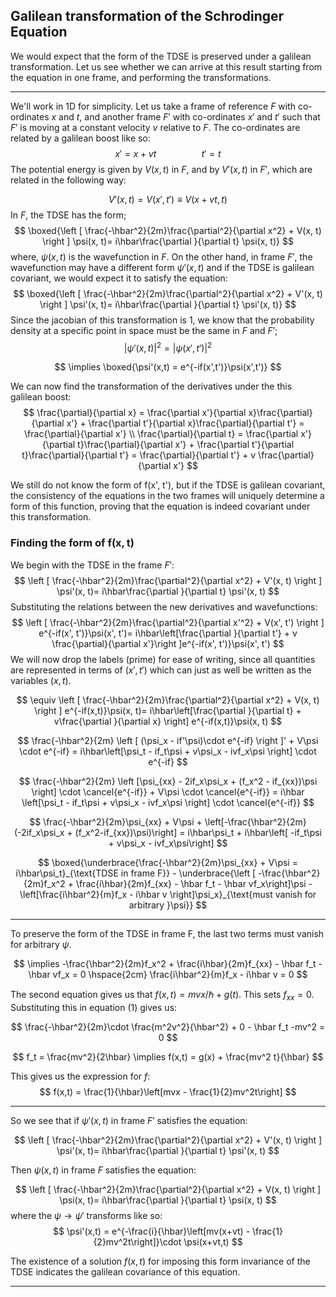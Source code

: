 ## Galilean transformation of the Schrodinger Equation

We would expect that the form of the TDSE is preserved under a galilean  transformation. Let us see whether we can arrive at this result starting from the equation in one frame, and performing the transformations.

---

We'll work in 1D for simplicity. Let us take a frame of reference $F$ with co-ordinates $x$ and $t$, and another frame $F'$ with co-ordinates $x'$ and $t'$ such that $F'$ is moving at a constant velocity $v$ relative to $F$. The co-ordinates are related by a galilean boost like so:
$$
x' = x + vt  \hspace{2cm} t' = t
$$
The potential energy is given by $V(x, t)$ in $F$, and by $V'(x,t)$ in $F'$, which are related in the following way:

$$
V'(x,t) = V(x', t') \equiv V(x + vt, t)
$$
In $F$, the TDSE has the form;
$$
\boxed{\left [ \frac{-\hbar^2}{2m}\frac{\partial^2}{\partial x^2} + V(x, t) \right ] \psi(x, t)= i\hbar\frac{\partial }{\partial t} \psi(x, t)}
$$
where, $\psi(x, t)$ is the wavefunction in $F$.  On the other hand, in frame $F'$, the wavefunction may have a different form $\psi'(x, t)$ and if the TDSE is galilean covariant, we would expect it to satisfy the equation:
$$
\boxed{\left [ \frac{-\hbar^2}{2m}\frac{\partial^2}{\partial x^2} + V'(x, t) \right ] \psi'(x, t)= i\hbar\frac{\partial }{\partial t} \psi'(x, t)}
$$
Since the jacobian of this transformation is 1, we know that the probability density at a specific point in space must be the same in $F$ and $F'$; 
$$
|\psi'(x, t)|^2 = |\psi(x',t')|^2
$$

$$
\implies \boxed{\psi'(x,t) = e^{-if(x',t')}\psi(x',t')}
$$

We can now find the transformation of the derivatives under the this galilean boost:
$$
\frac{\partial}{\partial x} = \frac{\partial x'}{\partial x}\frac{\partial}{\partial x'} + \frac{\partial t'}{\partial x}\frac{\partial}{\partial t'} = \frac{\partial}{\partial x'}
\\
\frac{\partial}{\partial t} = \frac{\partial x'}{\partial t}\frac{\partial}{\partial x'} + \frac{\partial t'}{\partial t}\frac{\partial}{\partial t'} = \frac{\partial}{\partial t'} + v \frac{\partial}{\partial x'}
$$

We still do not know the form of f(x', t'),  but if the TDSE is galilean covariant, the consistency of the equations in the two frames will uniquely determine a form of this function, proving that the equation is indeed covariant under this transformation.

### Finding the form of  $\mathbf{f(x, t)}$

We begin with the TDSE in the frame $F'$:
$$
\left [ \frac{-\hbar^2}{2m}\frac{\partial^2}{\partial x^2} + V'(x, t) \right ] \psi'(x, t)= i\hbar\frac{\partial }{\partial t} \psi'(x, t)
$$
Substituting the relations between the new derivatives and wavefunctions:
$$
\left [ \frac{-\hbar^2}{2m}\frac{\partial^2}{\partial x'^2} + V(x', t') \right ] e^{-if(x', t')}\psi(x', t')= i\hbar\left[\frac{\partial }{\partial t'} + v \frac{\partial}{\partial x'}\right ]e^{-if(x', t')}\psi(x', t')
$$
We will now drop the labels (prime) for ease of writing, since all quantities are represented in terms of $(x', t')$ which can just as well be written as the variables $(x, t)$.

$$
\equiv \left [ \frac{-\hbar^2}{2m}\frac{\partial^2}{\partial x^2} + V(x, t) \right ] e^{-if(x,t)}\psi(x, t)= i\hbar\left[\frac{\partial }{\partial t} + v\frac{\partial }{\partial x} \right] e^{-if(x,t)}\psi(x, t)
$$

$$
\frac{-\hbar^2}{2m} \left [ (\psi_x - if'\psi)\cdot e^{-if} \right ]' + V\psi \cdot e^{-if} = i\hbar\left[\psi_t - if_t\psi + v\psi_x - ivf_x\psi \right] \cdot e^{-if}
$$

$$
\frac{-\hbar^2}{2m} \left [\psi_{xx} - 2if_x\psi_x + (f_x^2 - if_{xx})\psi \right] \cdot \cancel{e^{-if}} + V\psi \cdot \cancel{e^{-if}} = i\hbar \left[\psi_t - if_t\psi + v\psi_x - ivf_x\psi \right] \cdot \cancel{e^{-if}}
$$

$$
\frac{-\hbar^2}{2m}\psi_{xx} + V\psi + \left[-\frac{\hbar^2}{2m}(-2if_x\psi_x + (f_x^2-if_{xx})\psi)\right] = i\hbar\psi_t + i\hbar\left[ -if_t\psi + v\psi_x - ivf_x\psi\right]
$$

$$
\boxed{\underbrace{\frac{-\hbar^2}{2m}\psi_{xx} + V\psi = i\hbar\psi_t}_{\text{TDSE in frame F}} - \underbrace{\left [ -\frac{\hbar^2}{2m}f_x^2 + \frac{i\hbar}{2m}f_{xx} - \hbar f_t - \hbar vf_x\right]\psi - \left[\frac{i\hbar^2}{m}f_x - i\hbar v \right]\psi_x}_{\text{must vanish for arbitrary }\psi}}
$$

---

To preserve the form of the TDSE in frame F, the last two terms must vanish for arbitrary $\psi$.

$$
\implies -\frac{\hbar^2}{2m}f_x^2 + \frac{i\hbar}{2m}f_{xx} - \hbar f_t - \hbar vf_x = 0 \hspace{2cm} \frac{i\hbar^2}{m}f_x - i\hbar v = 0
$$


The second equation gives us that $f(x,t) = mvx/\hbar + g(t)$. This sets $f_{xx} = 0$. Substituting this in equation (1) gives us:

$$
\frac{-\hbar^2}{2m}\cdot \frac{m^2v^2}{\hbar^2} + 0 - \hbar f_t -mv^2 = 0
$$

$$
f_t = \frac{mv^2}{2\hbar} \implies f(x,t) = g(x) + \frac{mv^2 t}{\hbar}
$$

This gives us the expression for $f$:
$$
f(x,t) = \frac{1}{\hbar}\left[mvx - \frac{1}{2}mv^2t\right]
$$


---

So we see that if $\psi'(x,t)$ in frame $F'$ satisfies the equation:

$$
\left [ \frac{-\hbar^2}{2m}\frac{\partial^2}{\partial x^2} + V'(x, t) \right ] \psi'(x, t)= i\hbar\frac{\partial }{\partial t} \psi'(x, t)
$$


Then $\psi(x,t)$ in frame $F$ satisfies the equation: 

$$
\left [ \frac{-\hbar^2}{2m}\frac{\partial^2}{\partial x^2} + V(x, t) \right ] \psi(x, t)= i\hbar\frac{\partial }{\partial t} \psi(x, t)
$$
where the $\psi\to\psi'$ transforms like so:
$$
\psi'(x,t) = e^{-\frac{i}{\hbar}\left[mv(x+vt) - \frac{1}{2}mv^2t\right]}\cdot \psi(x+vt,t)
$$


The existence of a solution $f(x,t)$ for imposing this form invariance of the TDSE indicates the galilean covariance of this equation.

---

